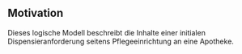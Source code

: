 ## Motivation

Dieses logische Modell beschreibt die Inhalte einer initialen Dispensieranforderung seitens Pflegeeinrichtung an eine Apotheke.
